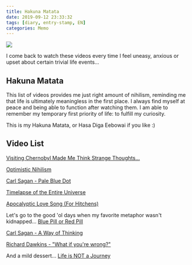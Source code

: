 ```yaml
---
title: Hakuna Matata
date: 2019-09-12 23:33:32
tags: [diary, entry-stamp, EN]
categories: Memo
---
```


![](https://img.shields.io/badge/Lan-EN-blue)

I come back to watch these videos every time I feel uneasy, anxious or upset about certain trivial life events...

<!--more-->

## Hakuna Matata

This list of videos provides me just right amount of nihilism, reminding me that life is ultimately meaningless in the first place. I always find myself at peace and being able to function after watching them. I am able to remember my temporary first priority of life: to fulfill my curiosity.

This is my Hakuna Matata, or Hasa Diga Eebowai if you like :)

## Video List

[Visiting Chernobyl Made Me Think Strange Thoughts...](https://www.youtube.com/watch?v=EKR-HydGohQ&list=PLtDeAt13yqViXreMToGDSwcdNgeWuUBzh&index=37&t=300s) 

[Optimistic Nihilism](https://www.youtube.com/watch?v=MBRqu0YOH14&list=PLFs4vir_WsTxontcYm5ctqp89cNBJKNrs&index=8) 

[Carl Sagan - Pale Blue Dot](https://www.youtube.com/watch?v=EWPFmdAWRZ0&list=PLtDeAt13yqViXreMToGDSwcdNgeWuUBzh&index=49)

[Timelapse of the Entire Universe](https://www.youtube.com/watch?v=TBikbn5XJhg&list=PLtDeAt13yqViXreMToGDSwcdNgeWuUBzh&index=54)

[Apocalyptic Love Song (For Hitchens)](https://www.youtube.com/watch?v=T6K5mQ_BR6g) 

Let's go to the good 'ol days when my favorite metaphor wasn't kidnapped...
[Blue Pill or Red Pill](https://www.youtube.com/watch?v=zE7PKRjrid4&list=PLtDeAt13yqViXreMToGDSwcdNgeWuUBzh&index=55) 

[Carl Sagan - A Way of Thinking](https://www.youtube.com/watch?v=J1cNaFG1VII&list=PLtDeAt13yqViXreMToGDSwcdNgeWuUBzh&index=53)

[Richard Dawkins - "What if you're wrong?"](https://www.youtube.com/watch?v=fPJQw-x-xho&list=PLtDeAt13yqViXreMToGDSwcdNgeWuUBzh&index=45)

And a mild dessert...
[Life is NOT a Journey](https://www.youtube.com/watch?v=rBpaUICxEhk&list=PLtDeAt13yqViXreMToGDSwcdNgeWuUBzh&index=61) 